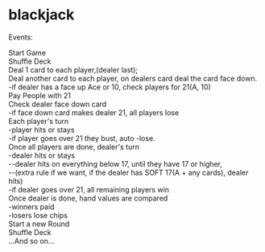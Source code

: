 # blackjack

Events:

Start Game  
Shuffle Deck  
Deal 1 card to each player,(dealer last);  
Deal another card to each player, on dealers card deal the card face down. 
-if dealer has a face up Ace or 10, check players for 21(A, 10)  
Pay People with 21  
Check dealer face down card  
-if face down card makes dealer 21, all players lose  
Each player's turn  
-player hits or stays  
-if player goes over 21 they bust, auto -lose.  
Once all players are done, dealer's turn  
-dealer hits or stays  
--dealer hits on everything below 17, until they have 17 or higher,  
--(extra rule if we want, if the dealer has SOFT 17(A + any cards), dealer hits)  
-if dealer goes over 21, all remaining players win  
Once dealer is done, hand values are compared  
-winners paid  
-losers lose chips  
Start a new Round  
Shuffle Deck  
...And so on...
